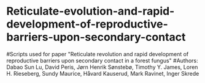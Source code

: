 # Reticulate-evolution-and-rapid-development-of-reproductive-barriers-upon-secondary-contact
#Scripts used for paper "Reticulate revolution and rapid development of reproductive barriers upon secondary contact in a forest fungus"
#Authors: Dabao Sun Lu, David Peris, Jørn Henrik Sønstebø, Timothy Y. James, Loren H. Rieseberg, Sundy Maurice, Håvard Kauserud, Mark Ravinet, Inger Skrede
